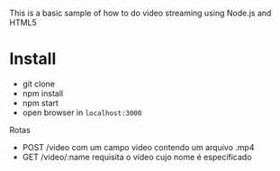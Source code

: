 This is a basic sample of how to do video streaming using Node.js and HTML5

# Install

- git clone
- npm install
- npm start
- open browser in `localhost:3000`

Rotas
- POST /video com um campo video contendo um arquivo .mp4
- GET /video/:name requisita o vídeo cujo nome é especificado